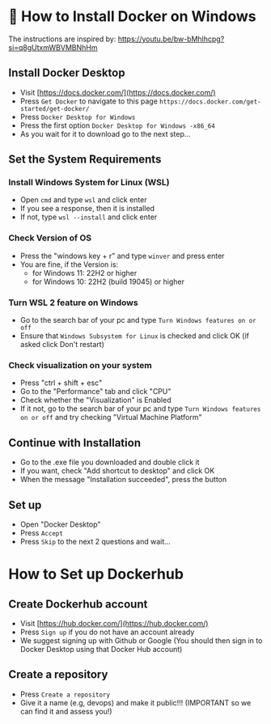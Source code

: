 # 🐳 How to Install Docker on Windows
The instructions are inspired by: https://youtu.be/bw-bMhlhcpg?si=q8gUtxmWBVMBNhHm 

## Install Docker Desktop

- Visit [https://docs.docker.com/](https://docs.docker.com/)
- Press `Get Docker` to navigate to this page `https://docs.docker.com/get-started/get-docker/`
- Press `Docker Desktop for Windows`
- Press the first option `Docker Desktop for Windows -x86_64`
- As you wait for it to download go to the next step...


## Set the System Requirements

### Install Windows System for Linux (WSL)
- Open `cmd` and type `wsl` and click enter
- If you see a response, then it is installed
- If not, type `wsl --install` and click enter

### Check Version of OS
- Press the "windows key + r" and type `winver` and press enter
- You are fine, if the Version is:
    * for Windows 11: 22H2 or higher
    * for Windows 10: 22H2 (build 19045) or higher


### Turn WSL 2 feature on Windows
- Go to the search bar of your pc and type `Turn Windows features on or off`
- Ensure that `Windows Subsystem for Linux` is checked and click OK (if asked click Don't restart)

### Check visualization on your system
- Press "ctrl + shift + esc"
- Go to the "Performance" tab and click "CPU"
- Check whether the "Visualization" is Enabled
- If it not, go to the search bar of your pc and type `Turn Windows features on or off` and try checking "Virtual Machine Platform"


## Continue with Installation
- Go to the .exe file you downloaded and double click it
- If you want, check "Add shortcut to desktop" and click OK
- When the message "Installation succeeded", press the button

## Set up
- Open "Docker Desktop"
- Press `Accept`
- Press `Skip` to the next 2 questions and wait...


# How to Set up Dockerhub

## Create Dockerhub account
- Visit [https://hub.docker.com/](https://hub.docker.com/)
- Press `Sign up` if you do not have an account already
- We suggest signing up with Github or Google (You should then sign in to Docker Desktop using that Docker Hub account)

## Create a repository
- Press `Create a repository`
- Give it a name (e.g, devops) and make it public!!! (IMPORTANT so we can find it and assess you!)
